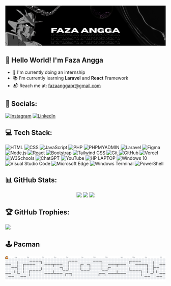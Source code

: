 ![Faza Angga](img/Banner.png)

## 👋 Hello World! I'm Faza Angga

<div align="left">

- 🏢 I'm currently doing an internship  
- 📚 I'm currently learning **Laravel** and **React** Framework
- 📬 Reach me at: [fazaanggapr@gmail.com](mailto:fazaanggapr@gmail.com)
</div>

## 📱 Socials:
[![Instagram](https://img.shields.io/badge/Instagram-%23E4405F.svg?logo=Instagram&logoColor=white)](https://instagram.com/fazaanggapr) [![LinkedIn](https://img.shields.io/badge/LinkedIn-%230077B5.svg?logo=LinkedIn&logoColor=white)](https://linkedin.com/in/fazaanggapr)
 
## 💻 Tech Stack:
![HTML](https://img.shields.io/badge/HTML-E34F26?style=for-the-badge&logo=html5&logoColor=white) ![CSS](https://img.shields.io/badge/CSS-1572B6?style=for-the-badge&logo=css&logoColor=white) ![JavaScript](https://img.shields.io/badge/JavaScript-323330?style=for-the-badge&logo=javascript&logoColor=F7DF1E) ![PHP](https://img.shields.io/badge/PHP-777BB4?style=for-the-badge&logo=php&logoColor=white) ![PHPMYADMIN](https://img.shields.io/badge/phpmyadmin-6C78AF?style=for-the-badge&logo=phpmyadmin&logoColor=white) ![Laravel](https://img.shields.io/badge/Laravel-FF2D20?style=for-the-badge&logo=laravel&logoColor=white) ![Figma](https://img.shields.io/badge/Figma-F24E1E?style=for-the-badge&logo=figma&logoColor=white) ![Node.js](https://img.shields.io/badge/Node.js-339933?style=for-the-badge&logo=nodedotjs&logoColor=white) ![React](https://img.shields.io/badge/React-20232A?style=for-the-badge&logo=react&logoColor=61DAFB) ![Bootstrap](https://img.shields.io/badge/Bootstrap-563D7C?style=for-the-badge&logo=bootstrap&logoColor=white) ![Tailwind CSS](https://img.shields.io/badge/Tailwind_CSS-38B2AC?style=for-the-badge&logo=tailwind-css&logoColor=white) ![Git](https://img.shields.io/badge/Git-E44C30?style=for-the-badge&logo=git&logoColor=white) ![GitHub](https://img.shields.io/badge/GitHub-100000?style=for-the-badge&logo=github&logoColor=white) ![Vercel](https://img.shields.io/badge/Vercel-000000?style=for-the-badge&logo=vercel&logoColor=white) ![W3Schools](https://img.shields.io/badge/W3Schools-04AA6D?style=for-the-badge&logo=W3Schools&logoColor=white) ![ChatGPT](https://img.shields.io/badge/ChatGPT-74aa9c?style=for-the-badge&logo=openai&logoColor=white) ![YouTube](https://img.shields.io/badge/YouTube-FF0000?style=for-the-badge&logo=youtube&logoColor=white) ![HP LAPTOP](https://img.shields.io/badge/hp%20laptop-0096D6?style=for-the-badge&logo=hp&logoColor=white) ![Windows 10](https://img.shields.io/badge/Windows_10-0078d4?style=for-the-badge&logo=windows_10&logoColor=white) ![Visual Studio Code](https://img.shields.io/badge/Visual_Studio_Code-0078D4?style=for-the-badge&logo=visual%20studio%20code&logoColor=white) ![Microsoft Edge](https://img.shields.io/badge/Microsoft_Edge-0078D7?style=for-the-badge&logo=Microsoft-edge&logoColor=white) ![Windows Terminal](https://img.shields.io/badge/windows%20terminal-4D4D4D?style=for-the-badge&logo=windows%20terminal&logoColor=white) ![PowerShell](https://img.shields.io/badge/powershell-5391FE?style=for-the-badge&logo=powershell&logoColor=white)

## 📊 GitHub Stats:
<div align="center">

 ![](https://github-readme-stats.vercel.app/api?username=fazaanggapr&show_icons=true&theme=monokai&rank_icon=github&hide_border=false) ![](https://streak-stats.demolab.com?user=fazaanggapr&locale=en&mode=daily&theme=monokai&hide_border=false&border_radius=5&order=3) ![](https://github-profile-trophy.vercel.app?username=fazaanggapr&theme=monokai&column=-1&row=1&margin-w=8&margin-h=8&no-bg=false&no-frame=false&order=4)
</div>

## 🏆 GitHub Trophies:
![](https://github-profile-trophy.vercel.app/?username=ryo-ma&theme=monokai&row=2&column=3)

## 🕹 Pacman
<picture>
  <source media="(prefers-color-scheme: dark)" srcset="https://raw.githubusercontent.com/fazaanggapr/fazaanggapr/output/pacman-contribution-graph-dark.svg">
  <source media="(prefers-color-scheme: light)" srcset="https://raw.githubusercontent.com/fazaanggapr/fazaanggapr/output/pacman-contribution-graph.svg">
  <img alt="pacman contribution graph" src="https://raw.githubusercontent.com/fazaanggapr/fazaanggapr/output/pacman-contribution-graph.svg">
</picture>


